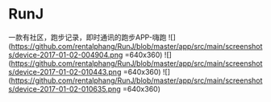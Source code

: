 # RunJ
一款有社区，跑步记录，即时通讯的跑步APP-嗨跑
![](https://github.com/rentalphang/RunJ/blob/master/app/src/main/screenshots/device-2017-01-02-004904.png =640x360)
![](https://github.com/rentalphang/RunJ/blob/master/app/src/main/screenshots/device-2017-01-02-010443.png =640x360)
![](https://github.com/rentalphang/RunJ/blob/master/app/src/main/screenshots/device-2017-01-02-010635.png =640x360)
